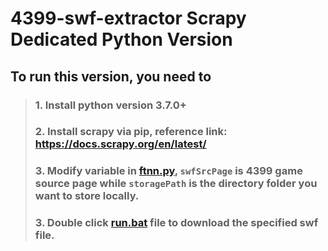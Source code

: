 # 4399-swf-extractor Scrapy Dedicated Python Version

## To run this version, you need to
> ### 1. Install python version 3.7.0+
> ### 2. Install scrapy via pip, reference link: <https://docs.scrapy.org/en/latest/>
> ### 3. Modify variable in [ftnn.py](/ftnnSwf/ftnnSwf/spiders/ftnn.py), `swfSrcPage` is 4399 game source page while `storagePath` is the directory folder you want to store locally.
> ### 3. Double click [run.bat](/run.bat) file to download the specified swf file.
